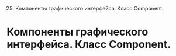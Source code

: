 25. Компоненты графического интерфейса. Класс Component.

# Компоненты графического интерфейса. Класс Component.